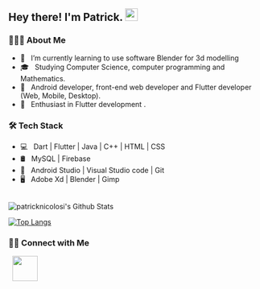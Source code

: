 <h2> Hey there! I'm Patrick. <img src="https://github.com/souvikguria98/souvikguria98/blob/master/Hi.gif" width="25"></h2>

<h3> 👨🏻‍💻 About Me </h3>

- 🔭 &nbsp; I’m currently learning to use software Blender for 3d modelling
- 🎓 &nbsp; Studying Computer Science, computer programming and Mathematics.
- 💼 &nbsp; Android developer, front-end web developer and Flutter developer (Web, Mobile, Desktop).
- 🌱 &nbsp; Enthusiast in Flutter development .

<h3>🛠 Tech Stack</h3>

- 💻 &nbsp; Dart | Flutter | Java | C++ | HTML | CSS 
- 🛢 &nbsp; MySQL | Firebase 
- 🔧 &nbsp; Android Studio | Visual Studio code | Git
- 🖥 &nbsp; Adobe Xd | Blender | Gimp

<br>

<img align="center" src="https://github-readme-stats.vercel.app/api?username=patricknicolosi&include_all_commits=true&count_private=true&show_icons=true&line_height=20&title_color=7A7ADB&icon_color=2234AE&text_color=D3D3D3&bg_color=0,000000,130F40" alt="patricknicolosi's Github Stats">

</br>

[![Top Langs](https://github-readme-stats.vercel.app/api/top-langs/?username=patricknicolosi&layout=compact&text_color=daf7dc&bg_color=151515)](https://github.com/patricknicolosi/github-readme-stats)


<h3> 🤝🏻 Connect with Me </h3>

<p align="left">
&nbsp; <a href="mailto:patricknicolosi99@gmail.com" target="_blank" rel="noopener noreferrer"><img src="https://img.icons8.com/plasticine/100/000000/gmail.png"  width="50" /></a>
</p>

